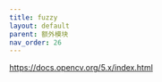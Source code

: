 ```yaml
---
title: fuzzy
layout: default
parent: 额外模块
nav_order: 26
---
```


https://docs.opencv.org/5.x/index.html